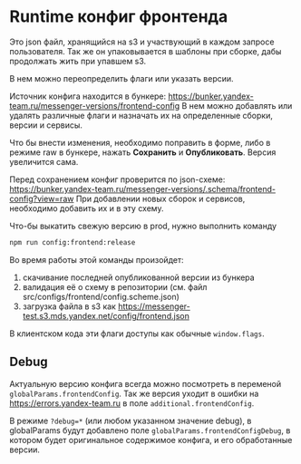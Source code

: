 # Runtime конфиг фронтенда

Это json файл, хранящийся на s3 и участвующий в каждом запросе пользователя. 
Так же он упаковывается в шаблоны при сборке, дабы продолжать жить при упавшем s3. 

В нем можно переопределить флаги или указать версии.

Источник конфига находится в бункере: https://bunker.yandex-team.ru/messenger-versions/frontend-config 
В нем можно добавлять или удалять различные флаги и назначать их на определенные сборки, версии и сервисы.

Что бы внести изменения, необходимо поправить в форме, либо в режиме raw в бункере,
нажать **Сохранить** и **Опубликовать**. Версия увеличится сама. 

Перед сохранением конфиг проверится по json-схеме: https://bunker.yandex-team.ru/messenger-versions/.schema/frontend-config?view=raw
При добавлении новых сборок и сервисов, необходимо добавить их и в эту схему.

Что-бы выкатить свежую версию в prod, нужно выполнить команду 
```bash
npm run config:frontend:release
```

Во время работы этой команды произойдет:
1) скачивание последней опубликованной версии из бункера
2) валидация её о схему в репозитории (см. файл src/configs/frontend/config.scheme.json)
3) загрузка файла в s3 как https://messenger-test.s3.mds.yandex.net/config/frontend.json

В клиентском кода эти флаги доступы как обычные `window.flags`.

## Debug

Актуальную версию конфига всегда можно посмотреть в переменой `globalParams.frontendConfig`.
Так же версия уходит в ошибки на https://errors.yandex-team.ru в поле `additional.frontendConfig`. 

В режиме `?debug=*` (или любом указанном значение debug), в globalParams будут добавлено поле `globalParams.frontendConfigDebug`,
в котором будет оригинальное содержимое конфига, и его обработанные версии.
